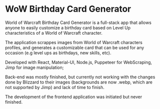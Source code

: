 # WoW Birthday Card Generator

World of Warcraft Birthday Card Generator is a full-stack app that allows anyone to easily customize a birthday card based on Level Up characteristics of a World of Warcraft character. 

The application scrappes images from World of Warcraft characters profiles, and generates a customizable card that can be used for any occasion (e.g level ups as birthdays, new skills, etc).

Developed with React, Material-UI, Node.js, Puppeteer for WebScraping, Jimp for image manipulation;

Back-end was mostly finished, but currently not working with the changes done by Blizzard to their images (backgrounds are now .webp, which are not supported by Jimp) and lack of time to finish.

The development of the frontend application was initiated but never finished.
